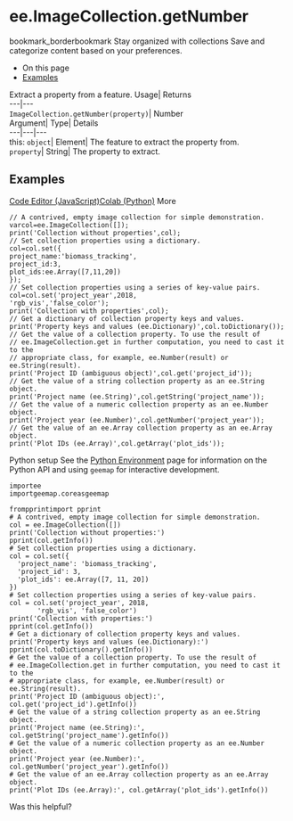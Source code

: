 
#  ee.ImageCollection.getNumber
bookmark_borderbookmark Stay organized with collections  Save and categorize content based on your preferences.
  * On this page
  * [Examples](https://developers.google.com/earth-engine/apidocs/ee-imagecollection-getnumber#examples)


Extract a property from a feature. 
Usage| Returns  
---|---  
`ImageCollection.getNumber(property)`| Number  
Argument| Type| Details  
---|---|---  
this: `object`| Element| The feature to extract the property from.  
`property`| String| The property to extract.  
## Examples
[Code Editor (JavaScript)](https://developers.google.com/earth-engine/apidocs/ee-imagecollection-getnumber#code-editor-javascript-sample)[Colab (Python)](https://developers.google.com/earth-engine/apidocs/ee-imagecollection-getnumber#colab-python-sample) More
```
// A contrived, empty image collection for simple demonstration.
varcol=ee.ImageCollection([]);
print('Collection without properties',col);
// Set collection properties using a dictionary.
col=col.set({
project_name:'biomass_tracking',
project_id:3,
plot_ids:ee.Array([7,11,20])
});
// Set collection properties using a series of key-value pairs.
col=col.set('project_year',2018,
'rgb_vis','false_color');
print('Collection with properties',col);
// Get a dictionary of collection property keys and values.
print('Property keys and values (ee.Dictionary)',col.toDictionary());
// Get the value of a collection property. To use the result of
// ee.ImageCollection.get in further computation, you need to cast it to the
// appropriate class, for example, ee.Number(result) or ee.String(result).
print('Project ID (ambiguous object)',col.get('project_id'));
// Get the value of a string collection property as an ee.String object.
print('Project name (ee.String)',col.getString('project_name'));
// Get the value of a numeric collection property as an ee.Number object.
print('Project year (ee.Number)',col.getNumber('project_year'));
// Get the value of an ee.Array collection property as an ee.Array object.
print('Plot IDs (ee.Array)',col.getArray('plot_ids'));
```
Python setup
See the [ Python Environment](https://developers.google.com/earth-engine/guides/python_install) page for information on the Python API and using `geemap` for interactive development.
```
importee
importgeemap.coreasgeemap
```
```
frompprintimport pprint
# A contrived, empty image collection for simple demonstration.
col = ee.ImageCollection([])
print('Collection without properties:')
pprint(col.getInfo())
# Set collection properties using a dictionary.
col = col.set({
  'project_name': 'biomass_tracking',
  'project_id': 3,
  'plot_ids': ee.Array([7, 11, 20])
})
# Set collection properties using a series of key-value pairs.
col = col.set('project_year', 2018,
       'rgb_vis', 'false_color')
print('Collection with properties:')
pprint(col.getInfo())
# Get a dictionary of collection property keys and values.
print('Property keys and values (ee.Dictionary):')
pprint(col.toDictionary().getInfo())
# Get the value of a collection property. To use the result of
# ee.ImageCollection.get in further computation, you need to cast it to the
# appropriate class, for example, ee.Number(result) or ee.String(result).
print('Project ID (ambiguous object):', col.get('project_id').getInfo())
# Get the value of a string collection property as an ee.String object.
print('Project name (ee.String):', col.getString('project_name').getInfo())
# Get the value of a numeric collection property as an ee.Number object.
print('Project year (ee.Number):', col.getNumber('project_year').getInfo())
# Get the value of an ee.Array collection property as an ee.Array object.
print('Plot IDs (ee.Array):', col.getArray('plot_ids').getInfo())
```

Was this helpful?

